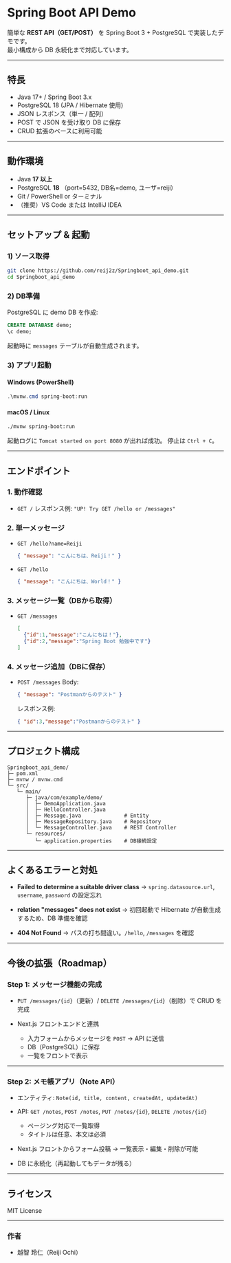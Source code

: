 # Spring Boot API Demo

簡単な **REST API（GET/POST）** を Spring Boot 3 + PostgreSQL で実装したデモです。  
最小構成から DB 永続化まで対応しています。

---

## 特長

- Java 17+ / Spring Boot 3.x
- PostgreSQL 18 (JPA / Hibernate 使用)
- JSON レスポンス（単一 / 配列）
- POST で JSON を受け取り DB に保存
- CRUD 拡張のベースに利用可能

---

## 動作環境

- Java **17 以上**
- PostgreSQL **18** （port=5432, DB名=demo, ユーザ=reiji）
- Git / PowerShell or ターミナル
- （推奨）VS Code または IntelliJ IDEA

---

## セットアップ & 起動

### 1) ソース取得

```bash
git clone https://github.com/reij2z/Springboot_api_demo.git
cd Springboot_api_demo
````

### 2) DB準備

PostgreSQL に demo DB を作成:

```sql
CREATE DATABASE demo;
\c demo;
```

起動時に `messages` テーブルが自動生成されます。

### 3) アプリ起動

#### Windows (PowerShell)

```powershell
.\mvnw.cmd spring-boot:run
```

#### macOS / Linux

```bash
./mvnw spring-boot:run
```

起動ログに `Tomcat started on port 8080` が出れば成功。
停止は `Ctrl + C`。

---

## エンドポイント

### 1. 動作確認

* `GET /`
  レスポンス例: `"UP! Try GET /hello or /messages"`

### 2. 単一メッセージ

* `GET /hello?name=Reiji`

  ```json
  { "message": "こんにちは、Reiji！" }
  ```

* `GET /hello`

  ```json
  { "message": "こんにちは、World！" }
  ```

### 3. メッセージ一覧（DBから取得）

* `GET /messages`

  ```json
  [
    {"id":1,"message":"こんにちは！"},
    {"id":2,"message":"Spring Boot 勉強中です"}
  ]
  ```

### 4. メッセージ追加（DBに保存）

* `POST /messages`
  Body:

  ```json
  { "message": "Postmanからのテスト" }
  ```

  レスポンス例:

  ```json
  { "id":3,"message":"Postmanからのテスト" }
  ```

---

## プロジェクト構成

```
Springboot_api_demo/
├─ pom.xml
├─ mvnw / mvnw.cmd
└─ src/
   └─ main/
      ├─ java/com/example/demo/
      │  ├─ DemoApplication.java
      │  ├─ HelloController.java
      │  ├─ Message.java              # Entity
      │  ├─ MessageRepository.java    # Repository
      │  └─ MessageController.java    # REST Controller
      └─ resources/
         └─ application.properties    # DB接続設定
```

---

## よくあるエラーと対処

* **Failed to determine a suitable driver class**
  → `spring.datasource.url`, `username`, `password` の設定忘れ

* **relation "messages" does not exist**
  → 初回起動で Hibernate が自動生成するため、DB 準備を確認

* **404 Not Found**
  → パスの打ち間違い。`/hello`, `/messages` を確認

---
## 今後の拡張（Roadmap）

### Step 1: メッセージ機能の完成

* `PUT /messages/{id}`（更新）/ `DELETE /messages/{id}`（削除）で CRUD を完成
* Next.js フロントエンドと連携

  * 入力フォームからメッセージを `POST` → API に送信
  * DB（PostgreSQL）に保存
  * 一覧をフロントで表示

---

### Step 2: メモ帳アプリ（Note API）

* エンティティ: `Note(id, title, content, createdAt, updatedAt)`
* API: `GET /notes`, `POST /notes`, `PUT /notes/{id}`, `DELETE /notes/{id}`

  * ページング対応で一覧取得
  * タイトルは任意、本文は必須
* Next.js フロントからフォーム投稿 → 一覧表示・編集・削除が可能
* DB に永続化（再起動してもデータが残る）

---

## ライセンス

MIT License

---

### 作者

* 越智 玲仁（Reiji Ochi）